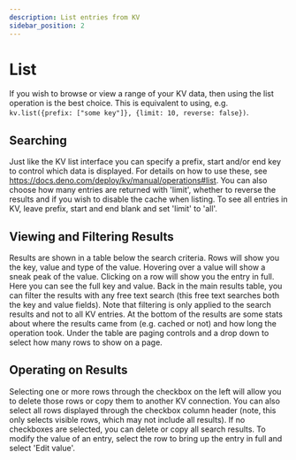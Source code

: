```yaml
---
description: List entries from KV
sidebar_position: 2
---
```


# List

If you wish to browse or view a range of your KV data, then using the list operation is the best
choice. This is equivalent to using, e.g.
`kv.list({prefix: ["some key"]}, {limit: 10, reverse: false})`.

## Searching

Just like the KV list interface you can specify a prefix, start and/or end key to control which data
is displayed. For details on how to use these, see
https://docs.deno.com/deploy/kv/manual/operations#list. You can also choose how many entries are
returned with 'limit', whether to reverse the results and if you wish to disable the cache when
listing. To see all entries in KV, leave prefix, start and end blank and set 'limit' to 'all'.

## Viewing and Filtering Results

Results are shown in a table below the search criteria. Rows will show you the key, value and type
of the value. Hovering over a value will show a sneak peak of the value. Clicking on a row will show
you the entry in full. Here you can see the full key and value. Back in the main results table, you
can filter the results with any free text search (this free text searches both the key and value
fields). Note that filtering is only applied to the search results and not to all KV entries. At the
bottom of the results are some stats about where the results came from (e.g. cached or not) and how
long the operation took. Under the table are paging controls and a drop down to select how many rows
to show on a page.

## Operating on Results

Selecting one or more rows through the checkbox on the left will allow you to delete those rows or
copy them to another KV connection. You can also select all rows displayed through the checkbox
column header (note, this only selects visible rows, which may not include all results). If no
checkboxes are selected, you can delete or copy all search results. To modify the value of an entry,
select the row to bring up the entry in full and select 'Edit value'.